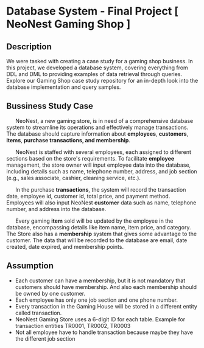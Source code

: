# Database System - Final Project [ NeoNest Gaming Shop ]

## Description
We were tasked with creating a case study for a gaming shop business. In this project, we developed a database system, 
covering everything from DDL and DML to providing examples of data retrieval through queries. Explore our Gaming Shop case study repository 
for an in-depth look into the database implementation and query samples.

## Bussiness Study Case 
&nbsp;&nbsp;&nbsp;&nbsp;&nbsp;&nbsp;NeoNest, a new gaming store, is in need of a comprehensive database system to streamline its operations and effectively manage transactions. The database should capture information about **employees**, **customers**, **items**, **purchase transactions, and membership**.

&nbsp;&nbsp;&nbsp;&nbsp;&nbsp;&nbsp;NeoNest is staffed with several employees, each assigned to different sections based on the store's requirements. To facilitate **employee** management, the store owner will input employee data into the database, including details such as name, telephone number, address, and job section (e.g., sales associate, cashier, cleaning service, etc.). 

&nbsp;&nbsp;&nbsp;&nbsp;&nbsp;&nbsp;In the purchase **transactions**, the system will record the transaction date, employee id, customer id, total price, and payment method. Employees will also input NeoNest **customer** data such as name, telephone number, and address into the database.

&nbsp;&nbsp;&nbsp;&nbsp;&nbsp;&nbsp;Every gaming **item** sold will be updated by the employee in the database, encompassing details like item name, item price, and category. The Store also has a **membership** system that gives some advantage to the customer. The data that will be recorded to the database are email, date created, date expired, and membership points.

## Assumption 
- Each customer can have a membership, but it is not mandatory that customers should have membership. And also each membership should be owned by one customer.  
- Each employee has only one job section and one phone number.
- Every transaction in the Gaming House will be stored in a different entity called transaction.	
- NeoNest Gaming Store uses	 a 6-digit ID for each table. Example for transaction entities TR0001, TR0002, TR0003
- Not all employee have to handle transaction because maybe they have the different job section
